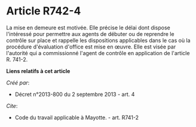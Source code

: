 # Article R742-4

La mise en demeure est motivée. Elle précise le délai dont dispose l'intéressé pour permettre aux agents de débuter ou de
reprendre le contrôle sur place et rappelle les dispositions applicables dans le cas où la procédure d'évaluation d'office
est mise en œuvre. Elle est visée par l'autorité qui a commissionné l'agent de contrôle en application de l'article R. 741-2.

**Liens relatifs à cet article**

_Créé par_:

  - Décret n°2013-800 du 2 septembre 2013 - art. 4

_Cite_:

  - Code du travail applicable à Mayotte. - art. R741-2
